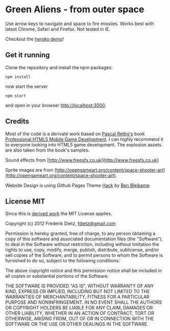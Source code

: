 # Green Aliens - from outer space

Use arrow keys to navigate and space to fire missiles. Works best with latest Chrome, Safari and Firefox. Not tested in IE.

Checkout the [heroko demo](http://green-aliens.herokuapp.com/)!

## Get it running

Clone the repository and install the npm packages:

    npm install

now start the server

    npm start

and open in your browser [http://localhost:3000](http://localhost:3000).

## Credits
Most of the code is a derivate work based on [Pascal Rettig's](https://github.com/cykod) book [Professional HTML5 Mobile Game Development](http://www.wrox.com/WileyCDA/WroxTitle/Professional-HTML5-Mobile-Game-Development.productCd-1118301323.html). I can highly recommend it to everyone looking into HTML5 game development. The explosion assets are also taken from the book's samples.

Sound effects from [http://www.freesfx.co.uk](http://www.freesfx.co.uk)

Sprite images are from [http://opengameart.org/content/space-shooter-art](http://opengameart.org/content/space-shooter-art).

Website Design is using Github Pages Theme [Hack](http://sundaykofax.github.com/baby-legs/) by [Ben Bleikamp](https://github.com/bleikamp)

## License MIT
Since this is [derived work](https://github.com/cykod/AlienInvasion) the MIT License applies.

Copyright (c) 2012 Frederik Dietz, fdietz@gmail.com

Permission is hereby granted, free of charge, to any person obtaining
a copy of this software and associated documentation files (the
"Software"), to deal in the Software without restriction, including
without limitation the rights to use, copy, modify, merge, publish,
distribute, sublicense, and/or sell copies of the Software, and to
permit persons to whom the Software is furnished to do so, subject to
the following conditions:

The above copyright notice and this permission notice shall be
included in all copies or substantial portions of the Software.

THE SOFTWARE IS PROVIDED "AS IS", WITHOUT WARRANTY OF ANY KIND,
EXPRESS OR IMPLIED, INCLUDING BUT NOT LIMITED TO THE WARRANTIES OF
MERCHANTABILITY, FITNESS FOR A PARTICULAR PURPOSE AND
NONINFRINGEMENT. IN NO EVENT SHALL THE AUTHORS OR COPYRIGHT HOLDERS BE
LIABLE FOR ANY CLAIM, DAMAGES OR OTHER LIABILITY, WHETHER IN AN ACTION
OF CONTRACT, TORT OR OTHERWISE, ARISING FROM, OUT OF OR IN CONNECTION
WITH THE SOFTWARE OR THE USE OR OTHER DEALINGS IN THE SOFTWARE.




